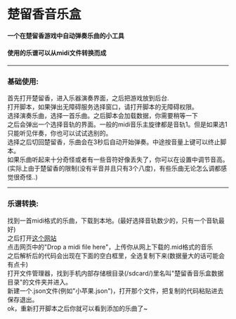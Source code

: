 # 楚留香音乐盒

#### 一个在楚留香游戏中自动弹奏乐曲的小工具  

#### 使用的乐谱可以从midi文件转换而成

-----------------------------------------------

### 基础使用:  

首先打开楚留香，进入乐器演奏界面，之后把游戏放到后台.  
打开脚本，如果弹出无障碍服务选择窗口，请打开脚本的无障碍权限。  
选择演奏乐曲，选择一首乐曲。之后脚本会加载数据，你需要稍等一下  
之后会弹出一个选择音轨的界面。一般的midi音乐主旋律都是音轨1。但是如果选1只能听见伴奏，你也可以试试选别的。  
选择之后切回楚留香，乐曲会在3秒后自动开始弹奏。中途按音量上键可以终止脚本。  
如果乐曲听起来十分奇怪或者有一些音符好像丢失了，你可以在设置中调节音高。  
(实际上由于楚留香的限制(没有半音并且只有3个八度)，有些乐曲无论怎么调都感觉很奇怪..)

-----------------------------------  

### 乐谱转换:  

找到一首midi格式的乐曲，下载到本地。(最好选择音轨数少的，只有一个音轨最好)  
之后打开[这个网站](https://tonejs.github.io/Midi)  
点击网页中的"Drop a midi file here"，上传你从网上下载的.mid格式的音乐  
之后解析后的代码会出现在下面的空白框里，全选复制下来(数据量大的话可能会有点卡)  
打开文件管理器，找到手机内部存储根目录(/sdcard/)里名叫"楚留香音乐盒数据目录"的文件夹并进入。  
新建一个.json文件(例如"小苹果.json")，打开那个文件，把复制的代码粘贴进去保存退出。  
ok，重新打开脚本之后你就可以看到添加的乐曲了~  

